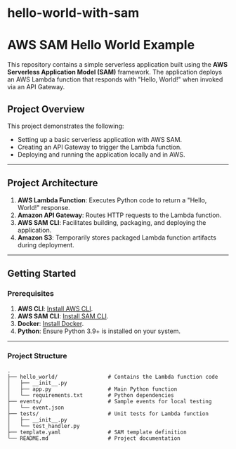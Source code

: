 # hello-world-with-sam
# AWS SAM Hello World Example

This repository contains a simple serverless application built using the **AWS Serverless Application Model (SAM)** framework. The application deploys an AWS Lambda function that responds with "Hello, World!" when invoked via an API Gateway.

## **Project Overview**

This project demonstrates the following:
- Setting up a basic serverless application with AWS SAM.
- Creating an API Gateway to trigger the Lambda function.
- Deploying and running the application locally and in AWS.

---

## **Project Architecture**

1. **AWS Lambda Function**: Executes Python code to return a "Hello, World!" response.
2. **Amazon API Gateway**: Routes HTTP requests to the Lambda function.
3. **AWS SAM CLI**: Facilitates building, packaging, and deploying the application.
4. **Amazon S3**: Temporarily stores packaged Lambda function artifacts during deployment.

---

## **Getting Started**

### **Prerequisites**
1. **AWS CLI**: [Install AWS CLI](https://aws.amazon.com/cli/).
2. **AWS SAM CLI**: [Install SAM CLI](https://docs.aws.amazon.com/serverless-application-model/latest/developerguide/install-sam-cli.html).
3. **Docker**: [Install Docker](https://www.docker.com/get-started).
4. **Python**: Ensure Python 3.9+ is installed on your system.

---

### **Project Structure**
```plaintext
.
├── hello_world/                # Contains the Lambda function code
│   ├── __init__.py
│   ├── app.py                  # Main Python function
│   └── requirements.txt        # Python dependencies
├── events/                     # Sample events for local testing
│   └── event.json
├── tests/                      # Unit tests for Lambda function
│   ├── __init__.py
│   └── test_handler.py
├── template.yaml               # SAM template definition
└── README.md                   # Project documentation
